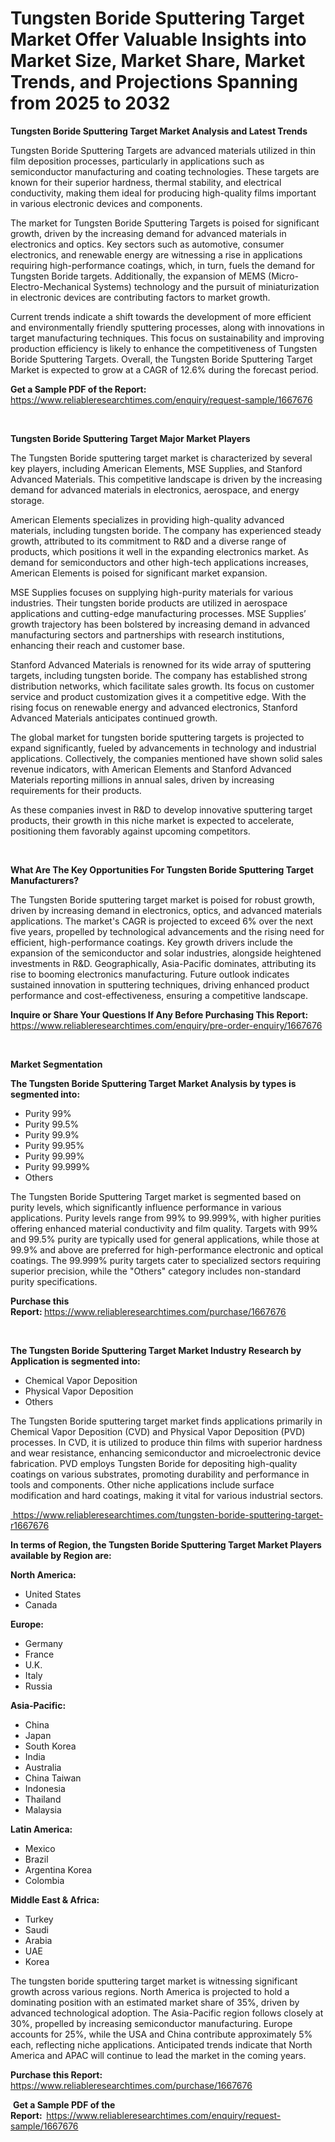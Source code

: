 <p><h1>Tungsten Boride Sputtering Target Market Offer Valuable Insights into Market Size, Market Share, Market Trends, and Projections Spanning from 2025 to 2032</h1></p><p><strong>Tungsten Boride Sputtering Target Market Analysis and Latest Trends</strong></p>
<p><p>Tungsten Boride Sputtering Targets are advanced materials utilized in thin film deposition processes, particularly in applications such as semiconductor manufacturing and coating technologies. These targets are known for their superior hardness, thermal stability, and electrical conductivity, making them ideal for producing high-quality films important in various electronic devices and components.</p><p>The market for Tungsten Boride Sputtering Targets is poised for significant growth, driven by the increasing demand for advanced materials in electronics and optics. Key sectors such as automotive, consumer electronics, and renewable energy are witnessing a rise in applications requiring high-performance coatings, which, in turn, fuels the demand for Tungsten Boride targets. Additionally, the expansion of MEMS (Micro-Electro-Mechanical Systems) technology and the pursuit of miniaturization in electronic devices are contributing factors to market growth.</p><p>Current trends indicate a shift towards the development of more efficient and environmentally friendly sputtering processes, along with innovations in target manufacturing techniques. This focus on sustainability and improving production efficiency is likely to enhance the competitiveness of Tungsten Boride Sputtering Targets. Overall, the Tungsten Boride Sputtering Target Market is expected to grow at a CAGR of 12.6% during the forecast period.</p></p>
<p><strong>Get a Sample PDF of the Report:&nbsp;</strong> <a href="https://www.reliableresearchtimes.com/enquiry/request-sample/1667676?utm_campaign=2207&utm_medium=2&utm_source=Github&utm_content=ia&utm_term=19042025&utm_id=tungsten-boride-sputtering-target">https://www.reliableresearchtimes.com/enquiry/request-sample/1667676</a></p>
<p>&nbsp;</p>
<p><strong>Tungsten Boride Sputtering Target Major Market Players</strong></p>
<p><p>The Tungsten Boride sputtering target market is characterized by several key players, including American Elements, MSE Supplies, and Stanford Advanced Materials. This competitive landscape is driven by the increasing demand for advanced materials in electronics, aerospace, and energy storage.</p><p>American Elements specializes in providing high-quality advanced materials, including tungsten boride. The company has experienced steady growth, attributed to its commitment to R&D and a diverse range of products, which positions it well in the expanding electronics market. As demand for semiconductors and other high-tech applications increases, American Elements is poised for significant market expansion.</p><p>MSE Supplies focuses on supplying high-purity materials for various industries. Their tungsten boride products are utilized in aerospace applications and cutting-edge manufacturing processes. MSE Supplies’ growth trajectory has been bolstered by increasing demand in advanced manufacturing sectors and partnerships with research institutions, enhancing their reach and customer base.</p><p>Stanford Advanced Materials is renowned for its wide array of sputtering targets, including tungsten boride. The company has established strong distribution networks, which facilitate sales growth. Its focus on customer service and product customization gives it a competitive edge. With the rising focus on renewable energy and advanced electronics, Stanford Advanced Materials anticipates continued growth.</p><p>The global market for tungsten boride sputtering targets is projected to expand significantly, fueled by advancements in technology and industrial applications. Collectively, the companies mentioned have shown solid sales revenue indicators, with American Elements and Stanford Advanced Materials reporting millions in annual sales, driven by increasing requirements for their products.</p><p>As these companies invest in R&D to develop innovative sputtering target products, their growth in this niche market is expected to accelerate, positioning them favorably against upcoming competitors.</p></p>
<p>&nbsp;</p>
<p><strong>What Are The Key Opportunities For Tungsten Boride Sputtering Target Manufacturers?</strong></p>
<p><p>The Tungsten Boride sputtering target market is poised for robust growth, driven by increasing demand in electronics, optics, and advanced materials applications. The market's CAGR is projected to exceed 6% over the next five years, propelled by technological advancements and the rising need for efficient, high-performance coatings. Key growth drivers include the expansion of the semiconductor and solar industries, alongside heightened investments in R&D. Geographically, Asia-Pacific dominates, attributing its rise to booming electronics manufacturing. Future outlook indicates sustained innovation in sputtering techniques, driving enhanced product performance and cost-effectiveness, ensuring a competitive landscape.</p></p>
<p><strong>Inquire or Share Your Questions If Any Before Purchasing This Report:</strong> <a href="https://www.reliableresearchtimes.com/enquiry/pre-order-enquiry/1667676?utm_campaign=2207&utm_medium=2&utm_source=Github&utm_content=ia&utm_term=19042025&utm_id=tungsten-boride-sputtering-target">https://www.reliableresearchtimes.com/enquiry/pre-order-enquiry/1667676</a></p>
<p>&nbsp;</p>
<p><strong>Market Segmentation</strong></p>
<p><strong>The Tungsten Boride Sputtering Target Market Analysis by types is segmented into:</strong></p>
<p><ul><li>Purity 99%</li><li>Purity 99.5%</li><li>Purity 99.9%</li><li>Purity 99.95%</li><li>Purity 99.99%</li><li>Purity 99.999%</li><li>Others</li></ul></p>
<p><p>The Tungsten Boride Sputtering Target market is segmented based on purity levels, which significantly influence performance in various applications. Purity levels range from 99% to 99.999%, with higher purities offering enhanced material conductivity and film quality. Targets with 99% and 99.5% purity are typically used for general applications, while those at 99.9% and above are preferred for high-performance electronic and optical coatings. The 99.999% purity targets cater to specialized sectors requiring superior precision, while the "Others" category includes non-standard purity specifications.</p></p>
<p><strong>Purchase this Report:&nbsp;</strong><a href="https://www.reliableresearchtimes.com/purchase/1667676?utm_campaign=2207&utm_medium=2&utm_source=Github&utm_content=ia&utm_term=19042025&utm_id=tungsten-boride-sputtering-target">https://www.reliableresearchtimes.com/purchase/1667676</a></p>
<p>&nbsp;</p>
<p><strong>The Tungsten Boride Sputtering Target Market Industry Research by Application is segmented into:</strong></p>
<p><ul><li>Chemical Vapor Deposition</li><li>Physical Vapor Deposition</li><li>Others</li></ul></p>
<p><p>The Tungsten Boride sputtering target market finds applications primarily in Chemical Vapor Deposition (CVD) and Physical Vapor Deposition (PVD) processes. In CVD, it is utilized to produce thin films with superior hardness and wear resistance, enhancing semiconductor and microelectronic device fabrication. PVD employs Tungsten Boride for depositing high-quality coatings on various substrates, promoting durability and performance in tools and components. Other niche applications include surface modification and hard coatings, making it vital for various industrial sectors.</p></p>
<p><a href="https://www.reliableresearchtimes.com/tungsten-boride-sputtering-target-r1667676?utm_campaign=2207&utm_medium=2&utm_source=Github&utm_content=ia&utm_term=19042025&utm_id=tungsten-boride-sputtering-target">&nbsp;https://www.reliableresearchtimes.com/tungsten-boride-sputtering-target-r1667676</a></p>
<p><strong>In terms of Region, the Tungsten Boride Sputtering Target Market Players available by Region are:</strong></p>
<p>
    <p> <strong> North America: </strong>
        <ul>
            <li>United States</li>
            <li>Canada</li>
        </ul>
        </p> 
    <p> <strong> Europe: </strong>
        <ul>
            <li>Germany</li>
            <li>France</li>
            <li>U.K.</li>
            <li>Italy</li>
            <li>Russia</li>
        </ul>
        </p> 
    <p> <strong> Asia-Pacific: </strong>
        <ul>
            <li>China</li>
            <li>Japan</li>
            <li>South Korea</li>
            <li>India</li>
            <li>Australia</li>
            <li>China Taiwan</li>
            <li>Indonesia</li>
            <li>Thailand</li>
            <li>Malaysia</li>
        </ul>
        </p> 
    <p> <strong> Latin America: </strong>
        <ul>
            <li>Mexico</li>
            <li>Brazil</li>
            <li>Argentina Korea</li>
            <li>Colombia</li>
        </ul>
        </p> 
    <p> <strong> Middle East & Africa: </strong>
        <ul>
            <li>Turkey</li>
            <li>Saudi</li>
            <li>Arabia</li>
            <li>UAE</li>
            <li>Korea</li>
        </ul>
    </p>
    </p>
<p><p>The tungsten boride sputtering target market is witnessing significant growth across various regions. North America is projected to hold a dominating position with an estimated market share of 35%, driven by advanced technological adoption. The Asia-Pacific region follows closely at 30%, propelled by increasing semiconductor manufacturing. Europe accounts for 25%, while the USA and China contribute approximately 5% each, reflecting niche applications. Anticipated trends indicate that North America and APAC will continue to lead the market in the coming years.</p></p>
<p><strong>Purchase this Report: </strong><a href="https://www.reliableresearchtimes.com/purchase/1667676?utm_campaign=2207&utm_medium=2&utm_source=Github&utm_content=ia&utm_term=19042025&utm_id=tungsten-boride-sputtering-target">https://www.reliableresearchtimes.com/purchase/1667676</a></p>
<p>&nbsp;<strong>Get a Sample PDF of the Report:&nbsp;&nbsp;</strong><a href="https://www.reliableresearchtimes.com/enquiry/request-sample/1667676?utm_campaign=2207&utm_medium=2&utm_source=Github&utm_content=ia&utm_term=19042025&utm_id=tungsten-boride-sputtering-target">https://www.reliableresearchtimes.com/enquiry/request-sample/1667676</a></p>
<p><strong></strong></p>
<p><p></p><p></p><p></p></p>